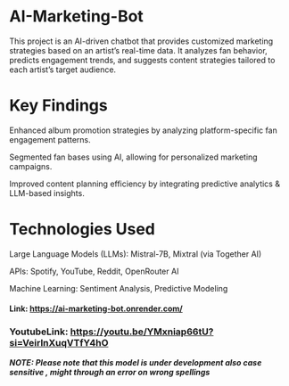 # AI-Marketing-Bot

This project is an AI-driven chatbot that provides customized marketing strategies based on an artist’s real-time data. It analyzes fan behavior, predicts engagement trends, and suggests content strategies tailored to each artist’s target audience.

# Key Findings

Enhanced album promotion strategies by analyzing platform-specific fan engagement patterns.

Segmented fan bases using AI, allowing for personalized marketing campaigns.

Improved content planning efficiency by integrating predictive analytics & LLM-based insights.

# Technologies Used

Large Language Models (LLMs): Mistral-7B, Mixtral (via Together AI)

APIs: Spotify, YouTube, Reddit, OpenRouter AI

Machine Learning: Sentiment Analysis, Predictive Modeling

#### Link: https://ai-marketing-bot.onrender.com/


### YoutubeLink: https://youtu.be/YMxniap66tU?si=VeirlnXuqVTfY4hO


*****NOTE: Please note that this model is under development also case sensitive , might through an error on wrong spellings*****
